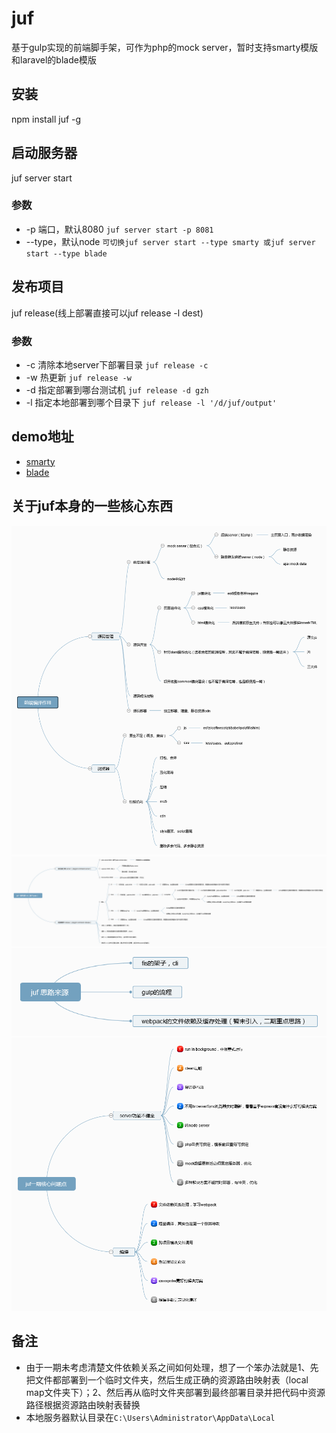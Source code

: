 # juf
基于gulp实现的前端脚手架，可作为php的mock server，暂时支持smarty模版和laravel的blade模版

## 安装
npm install juf -g

## 启动服务器
juf server start

### 参数
 - -p 端口，默认8080              `juf server start -p 8081`
 - --type，默认node               `可切换juf server start --type smarty 或juf server start --type blade`

## 发布项目
 juf release(线上部署直接可以juf release -l dest)
 
### 参数
 - -c 清除本地server下部署目录    `juf release -c`
 - -w 热更新                      `juf release -w`
 - -d 指定部署到哪台测试机        `juf release -d gzh`
 - -l 指定本地部署到哪个目录下    `juf release -l '/d/juf/output'`

## demo地址
 - [smarty](https://github.com/allengzh/juf-smarty-demo)
 - [blade](https://github.com/allengzh/juf-blade-demo)

## 关于juf本身的一些核心东西
 ![前端编译作用](img/前端编译作用.png)
 ![juf核心构建思路](img/juf.png)
 ![juf思路来源](img/juf思路来源.png)
 ![juf一期核心问题点](img/juf一期核心问题点.png)

## 备注
 - 由于一期未考虑清楚文件依赖关系之间如何处理，想了一个笨办法就是1、先把文件都部署到一个临时文件夹，然后生成正确的资源路由映射表（local map文件夹下）；2、然后再从临时文件夹部署到最终部署目录并把代码中资源路径根据资源路由映射表替换
 - 本地服务器默认目录在`C:\Users\Administrator\AppData\Local`